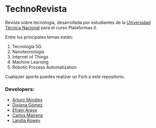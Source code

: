 # TechnoRevista
Revista sobre tecnología, desarrollada por estudiantes de la [Universidad Técnica Nacional](https://www.utn.ac.cr/) para el curso Plataformas II.

Entre los principales temas están:
1. Tecnología 5G
2. Nanotecnología
3. Internet of Things
4. Machine Learning
5. Robotic Process Automatization

Cualquier aporte puedes realizar un Fork a este repositorio.

### Developers:
* [Arturo Morales](https://github.com/ArturoMorales93)
* [Dixiana Gómez](https://github.com/dixi19)
* [Efrain Araya](https://github.com/efralejand31)
* [Carlos Mairena](https://github.com/carlosmmairena)
* [Landia Rowey](https://github.com/roweymorera)